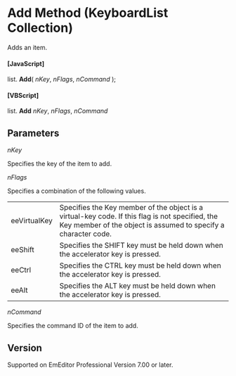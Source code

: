 # Add Method (KeyboardList Collection)

Adds an item.

#### \[JavaScript\]

list. **Add**( _nKey_, _nFlags_, _nCommand_ );

#### \[VBScript\]

list. **Add** _nKey_, _nFlags_, _nCommand_

## Parameters

_nKey_

Specifies the key of the item to add.

_nFlags_

Specifies a combination of the following values.

|     |     |
| --- | --- |
| eeVirtualKey | Specifies the Key member of the object is a virtual-key code. If this flag is not specified, the Key member of the object is assumed to specify a character code. |
| eeShift | Specifies the SHIFT key must be held down when the accelerator key is pressed. |
| eeCtrl | Specifies the CTRL key must be held down when the accelerator key is pressed. |
| eeAlt | Specifies the ALT key must be held down when the accelerator key is pressed. |

_nCommand_

Specifies the command ID of the item to add.

## Version

Supported on EmEditor Professional Version 7.00 or later.
